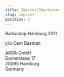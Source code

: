 ```yaml
---
title: Imprint/Impressum
slug: imprint
position: 7
---
```


Railscamp Hamburg 2011

c/o Cem Basman

AKRA GmbH  <br/>
Domstrasse 17  <br/>
20095 Hamburg  <br/>
Germany
